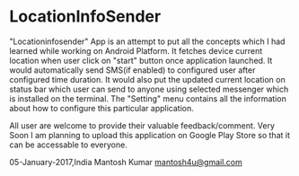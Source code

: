 # LocationInfoSender

"Locationinfosender" App is an attempt to put all the concepts which I had learned while working on Android Platform.
It fetches device current location when user click on "start" button once application launched. It would 
automatically send SMS(if enabled) to configured user after configured time duration. It would also 
put the updated current location on status bar which user can send to anyone using selected messenger
which is installed on the terminal. The "Setting" menu contains all the information about how to configure
this particular application.

All user are welcome to provide their valuable feedback/comment. Very Soon I am planning to upload this application on
Google Play Store so that it can be accessable to everyone.

05-January-2017,India
Mantosh Kumar
mantosh4u@gmail.com


